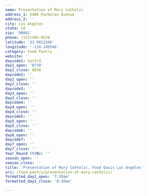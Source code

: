```yaml
---
name: Presentation of Mary Catholic
address_1: 6406 Parmelee Avenue
address_2: ''
city: Los Angeles
state: CA
zip: '90001'
phone: (323)585-0570
latitude: '33.9813266'
longitude: '-118.249548'
category: Food Pantry
website: ''
daycode1: Sat3rd
day1_open: '0730'
day1_close: 0830
daycode2: ''
day2_open: ''
day2_close: ''
daycode3: ''
day3_open: ''
day3_close: ''
daycode4: ''
day4_open: ''
day4_close: ''
daycode5: ''
day5_open: ''
day5_close: ''
daycode6: ''
day6_open: ''
daycode7: ''
day7_open: ''
day7_close: ''
Year_Round (Y/N): ''
season_open: ''
season_close: ''
title: 'Presentation of Mary Catholic, Food Oasis Los Angeles'
uri: /food-pantry/presentation-of-mary-catholic/
formatted_day1_open: '7:30am'
formatted_day1_close: '8:30am'

---
```

